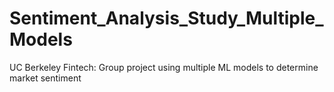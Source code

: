 # Sentiment_Analysis_Study_Multiple_Models
UC Berkeley Fintech: Group project using multiple ML models to determine market sentiment
